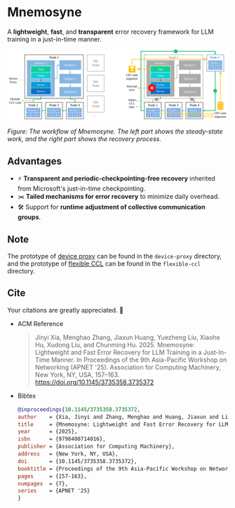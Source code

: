 # Mnemosyne

A **lightweight**, **fast**, and **transparent** error recovery framework for LLM training in a just-in-time manner.

![](.assets/overview.svg)

*Figure: The workflow of Mnemosyne. The left part shows the steady-state work, and the right part shows the recovery process.*

## Advantages

- ⚡️ **Transparent and periodic-checkpointing-free recovery** inherited from Microsoft's just-in-time checkpointing.
- ✂️ **Tailed mechanisms for error recovery** to minimize daily overhead.
- 🛠️ Support for **runtime adjustment of collective communication groups**.

## Note

The prototype of [device proxy](https://networked-system-and-security-group.github.io/Mnemosyne/device-proxy/) can be found in the `device-proxy` directory, and the prototype of [flexible CCL](https://networked-system-and-security-group.github.io/Mnemosyne/flexible-ccl/) can be found in the `flexible-ccl` directory.

## Cite

Your citations are greatly appreciated. 🥰

- ACM Reference
    > Jinyi Xia, Menghao Zhang, Jiaxun Huang, Yuezheng Liu, Xiaohe Hu, Xudong Liu, and Chunming Hu. 2025. Mnemosyne: Lightweight and Fast Error Recovery for LLM Training in a Just-In-Time Manner. In Proceedings of the 9th Asia-Pacific Workshop on Networking (APNET '25). Association for Computing Machinery, New York, NY, USA, 157–163. https://doi.org/10.1145/3735358.3735372
- Bibtex
    ```bibtex
    @inproceedings{10.1145/3735358.3735372,
    author    = {Xia, Jinyi and Zhang, Menghao and Huang, Jiaxun and Liu, Yuezheng and Hu, Xiaohe and Liu, Xudong and Hu, Chunming},
    title     = {Mnemosyne: Lightweight and Fast Error Recovery for LLM Training in a Just-In-Time Manner},
    year      = {2025},
    isbn      = {9798400714016},
    publisher = {Association for Computing Machinery},
    address   = {New York, NY, USA},
    doi       = {10.1145/3735358.3735372},
    booktitle = {Proceedings of the 9th Asia-Pacific Workshop on Networking},
    pages     = {157-163},
    numpages  = {7},
    series    = {APNET '25}
    }
    ```

